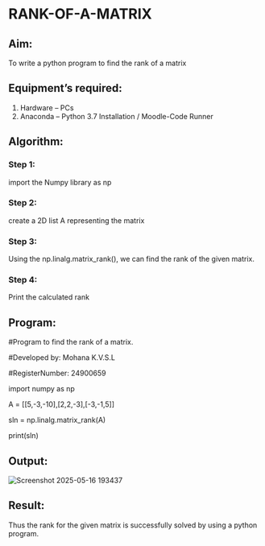 # RANK-OF-A-MATRIX
## Aim:
To write a python program to find the rank of a matrix
## Equipment’s required:
1. 	Hardware – PCs
2. 	Anaconda – Python 3.7 Installation / Moodle-Code Runner
## Algorithm:
### Step 1: 
import the Numpy library as np
### Step 2: 
create a 2D list A representing the matrix
### Step 3:
Using the np.linalg.matrix_rank(), we can find the rank of the given matrix.
### Step 4:
Print the calculated rank
## Program:
#Program to find the rank of a matrix.

#Developed by: Mohana K.V.S.L

#RegisterNumber: 24900659

import numpy as np

A =  [[5,-3,-10],[2,2,-3],[-3,-1,5]]

sln = np.linalg.matrix_rank(A)

print(sln)
## Output:
![Screenshot 2025-05-16 193437](https://github.com/user-attachments/assets/fb4f241c-7401-4119-b99a-bd658c6d0f1f)


## Result:
Thus the rank for the given matrix is successfully solved by  using a python program.

